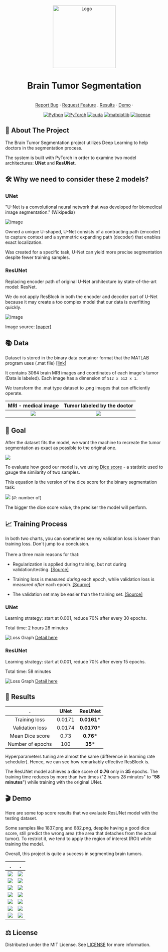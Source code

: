 <br />
<p align="center">
  <a href="https://github.com/daoducanhc/Tumor_Segmentation">
    <img src="demo/logo.jpg" alt="Logo" width="200" height="200">
  </a>

  <h1 align="center">Brain Tumor Segmentation</h1>
  
  <p align="center">
    <br />
    <a href="https://github.com/daoducanhc/Tumor_Segmentation/issues">Report Bug</a>
    ·
    <a href="https://github.com/daoducanhc/Tumor_Segmentation/issues">Request Feature</a>
    .
    <a href="https://github.com/daoducanhc/Tumor_Segmentation#key-results">Results</a>
    ·
    <a href="https://github.com/daoducanhc/Tumor_Segmentation#clapper-demo">Demo</a>
    ·
  </p>
</p>

&nbsp;&nbsp;&nbsp;&nbsp;&nbsp;&nbsp;&nbsp;&nbsp;&nbsp;&nbsp;&nbsp;&nbsp;&nbsp;&nbsp;&nbsp;&nbsp;&nbsp;&nbsp;&nbsp;&nbsp;&nbsp;&nbsp;&nbsp;&nbsp;&nbsp;&nbsp;&nbsp;&nbsp;&nbsp;&nbsp;
[![Python](https://img.shields.io/badge/Python-v3.8.3-blue.svg?logo=python)](https://www.python.org/downloads/release/python-383/)
[![PyTorch](https://img.shields.io/badge/PyTorch-v1.7.0-critical.svg?logo=pytorch)](https://pytorch.org/get-started/previous-versions/#v170)
[![cuda](https://img.shields.io/badge/CUDA-v11.0.221-success.svg?logo=nvidia)](https://developer.nvidia.com/cuda-11.0-download-archive)
[![matplotlib](https://img.shields.io/badge/Matplotlib-v3.3.3-9cf.svg?logo=matplotlib)](https://matplotlib.org/3.3.3/contents.html)
[![license](https://img.shields.io/badge/License-MIT-lightgrey.svg?logo=license)](https://github.com/daoducanhc/Tumor_Segmentation#balance_scale-license)


## :brain: About The Project
The Brain Tumor Segmentation project utilizes Deep Learning to help doctors in the segmentation process. 

The system is built with PyTorch in order to examine two model architectures: **UNet** and **ResUNet**.

## :hammer_and_wrench: Why we need to consider these 2 models?

### UNet

"U-Net is a convolutional neural network that was developed for biomedical image segmentation." (Wikipedia)

![image](https://user-images.githubusercontent.com/59494615/111856075-eb240380-895a-11eb-88e7-48cd1a2dd890.png)

Owned a unique U-shaped, U-Net consists of a contracting path (encoder) to capture context and a symmetric expanding path (decoder) that enables exact localization. 

Was created for a specific task, U-Net can yield more precise segmentation despite fewer training samples.

### ResUNet

Replacing encoder path of original U-Net architecture by state-of-the-art model: ResNet. 

We do not apply ResBlock in both the encoder and decoder part of U-Net because it may create a too complex model that our data is overfitting quickly.

![image](demo/ResUNet.PNG)

Image source: [[paper]](demo/reference.pdf)

## :books: Data

Dataset is stored in the binary data container format that the MATLAB program uses (.mat file) [[link]](https://figshare.com/articles/dataset/brain_tumor_dataset/1512427)

It contains 3064 brain MRI images and coordinates of each image's tumor (Data is labeled). Each image has a dimension of ```512 x 512 x 1```.

We transform the .mat type dataset to .png images that can efficiently operate.

MRI - medical image         |  Tumor labeled by the doctor
:-------------------------:|:-------------------------:
![](demo/224.png)  |  ![](demo/224_mask.png)

## :dart:	Goal

After the dataset fits the model, we want the machine to recreate the tumor segmentation as exact as possible to the original one.

![](demo/224_demo.PNG)

To evaluate how good our model is, we using [Dice score](https://en.wikipedia.org/wiki/Sørensen–Dice_coefficient) - a statistic used to gauge the similarity of two samples.

This equation is the version of the dice score for the binary segmentation task:

![](demo/Dice_score.PNG)
(\#: number of)

The bigger the dice score value, the preciser the model will perform.

## :chart_with_upwards_trend: Training Process

In both two charts, you can sometimes see my validation loss is lower than training loss. Don't jump to a conclusion.
<br />
<br />
There a three main reasons for that:

  - Regularization is applied during training, but not during validation/testing. [[Source]](https://twitter.com/aureliengeron/status/1110839345609465856?s=20)

  - Training loss is measured _during_ each epoch, while validation loss is measured _after_ each epoch. [[Source]](https://twitter.com/aureliengeron/status/1110839480024338432?s=20)

  - The validation set may be easier than the training set. [[Source]](https://twitter.com/aureliengeron/status/1110839534013472769?s=20)

### UNet

Learning strategy: start at 0.001, reduce 70% after every 30 epochs.

Total time: 2 hours 28 minutes

![Loss Graph](demo/loss_UNet.png)
[Detail here](outputs/historyUNet)



### ResUNet

Learning strategy: start at 0.001, reduce 70% after every 15 epochs.

Total time: 58 minutes

![Loss Graph](demo/loss_ResUNet.png)
[Detail here](outputs/historyResUNet)


## :key: Results
 .                 |      UNet    |     ResUNet 
:---------------:|:------------:|:----------------:
Training loss     |   0.0171 |     **0.0161***
Validation loss   |   0.0174 |     **0.0170***
Mean Dice score  |   0.73       |       **0.76***
Number of epochs  |    100       |       **35***

Hyperparameters tuning are almost the same (difference in learning rate scheduler). Hence, we can see how remarkably effective ResBlock is.

The ResUNet model achieves a dice score of **0.76** only in **35** epochs. The training time reduces by more than two times ("2 hours 28 minutes" to "**58 minutes**") while training with the original UNet.



## :clapper: Demo

Here are some top score results that we evaluate ResUNet model with the testing dataset.

Some samples like 1837.png and 682.png, despite having a good dice score, still predict the wrong area (the area that detaches from the actual tumor). To restrict it, we tend to apply the region of interest (ROI) while training the model.

Overall, this project is quite a success in segmenting brain tumors.

.             |      .
:-------------------------:|:-------------------------:
![](demo/14.jpg)  |  ![](demo/1.jpg)
![](demo/2.jpg)  |  ![](demo/3.jpg)
![](demo/4.jpg)  |  ![](demo/5.jpg)
![](demo/6.jpg)  |  ![](demo/7.jpg)
![](demo/8.jpg)  |  ![](demo/9.jpg)
![](demo/10.jpg)  |  ![](demo/11.jpg)
![](demo/12.jpg)  |  ![](demo/13.jpg)

## :balance_scale: License
Distributed under the MIT License. See [LICENSE](LICENSE) for more information.

